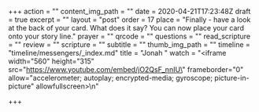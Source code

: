 +++
action = ""
content_img_path = ""
date = 2020-04-21T17:23:48Z
draft = true
excerpt = ""
layout = "post"
order = 17
place = "Finally - have a look at the back of your card. What does it say? You can now place your card onto your story line."
prayer = ""
qrcode = ""
questions = ""
read_scripture = ""
review = ""
scripture = ""
subtitle = ""
thumb_img_path = ""
timeline = "timeline/messengers/_index.md"
title = "Jonah "
watch = "<iframe width=\"560\" height=\"315\" src=\"https://www.youtube.com/embed/jO2QsF_nnIU\" frameborder=\"0\" allow=\"accelerometer; autoplay; encrypted-media; gyroscope; picture-in-picture\" allowfullscreen></iframe>\n"

+++
